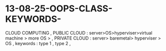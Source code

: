 # 13-08-25-OOPS-CLASS-KEYWORDS-
CLOUD COMPUTING , PUBLIC CLOUD : server>OS>hyperviser>virtual machine > more OS > , PRIVATE CLOUD : server> baremetal> hyperviser > OS , keywords : type 1 , type 2 , 
